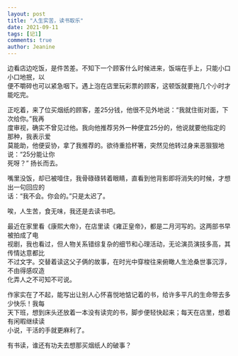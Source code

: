 ```yaml
---
layout: post
title: "人生实苦，读书取乐"
date: 2021-09-11 
tags: [记1]
comments: true
author: Jeanine 
---
```

边看店边吃饭，是件苦差。不知下一个顾客什么时候进来，饭端在手上，只能小口小口地抿，以  
便不嚼碎也可以紧急咽下。遇上泡在店里玩彩票的顾客，这顿饭就要拖几个小时才能吃完。  

正吃着，来了位买烟纸的顾客，差25分钱，他很不见外地说：“我就住街对面，下次给你。”我再  
度审视，确实不曾见过他。我向他推荐另外一种便宜25分的，他说就要他指定的那种，我表示爱  
莫能助，他便妥协，拿了我推荐的。欲待重拾杯箸，突然见他转过身来恶狠狠地说：“25分能让你  
死呀？” 扬长而去。  

嘴里没饭，却已被噎住，我骨碌碌转着眼睛，直看到他背影即将消失的时候，才想出一句回应的  
话：“我不会。你会的。”只是太迟了。  

唉，人生苦，食无味，我还是去读书吧。  

最近在家里看《康熙大帝》，在店里读《雍正皇帝》，都是二月河写的。这两部书早被拍成了电  
视剧，我也看过，但人物关系错综复杂的细节和心理活动，无论演员演技多高，其传情达意都比  
不过文字。交替着读这父子俩的故事，在时光中穿梭往来俯瞰人生沧桑世事沉浮，不由得感叹造  
化弄人之不可知不可说。  

作家实在了不起，能写出让别人心怀喜悦地惦记着的书，给许多平凡的生命带去多少快乐！我每  
天下班，想到床头还放着一本没有读完的书，脚步便轻快起来；每天在店里，想着有闲暇继续读  
小说，干活的手就更麻利了。  

有书读，谁还有功夫去想那买烟纸人的破事？
